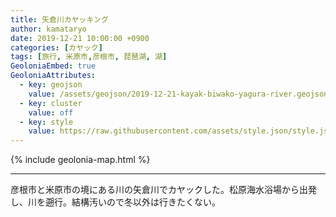 ```yaml
---
title: 矢倉川カヤッキング
author: kamataryo
date: 2019-12-21 10:00:00 +0900
categories: [カヤック]
tags: [旅行, 米原市,彦根市, 琵琶湖, 湖]
GeoloniaEmbed: true
GeoloniaAttributes:
  - key: geojson
    value: /assets/geojson/2019-12-21-kayak-biwako-yagura-river.geojson
  - key: cluster
    value: off
  - key: style
    value: https://raw.githubusercontent.com/assets/style.json/style.json
---
```


{% include geolonia-map.html %}

---
彦根市と米原市の境にある川の矢倉川でカヤックした。松原海水浴場から出発し、川を遡行。結構汚いので冬以外は行きたくない。
